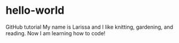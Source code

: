 # hello-world
GitHub tutorial
My name is Larissa and I like knitting, gardening, and reading. Now I am learning how to code!
